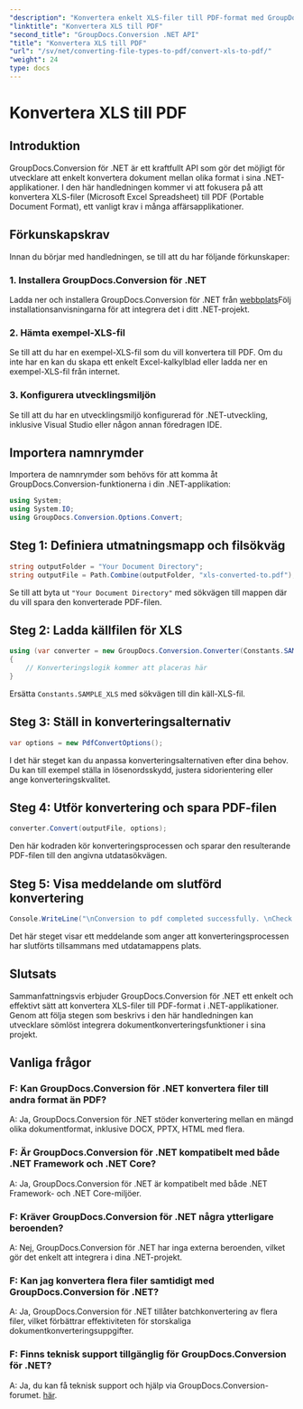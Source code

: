```yaml
---
"description": "Konvertera enkelt XLS-filer till PDF-format med GroupDocs.Conversion för .NET. Sömlös integration, omfattande dokumentation och support tillgänglig."
"linktitle": "Konvertera XLS till PDF"
"second_title": "GroupDocs.Conversion .NET API"
"title": "Konvertera XLS till PDF"
"url": "/sv/net/converting-file-types-to-pdf/convert-xls-to-pdf/"
"weight": 24
type: docs
---
```

# Konvertera XLS till PDF

## Introduktion
GroupDocs.Conversion för .NET är ett kraftfullt API som gör det möjligt för utvecklare att enkelt konvertera dokument mellan olika format i sina .NET-applikationer. I den här handledningen kommer vi att fokusera på att konvertera XLS-filer (Microsoft Excel Spreadsheet) till PDF (Portable Document Format), ett vanligt krav i många affärsapplikationer.
## Förkunskapskrav
Innan du börjar med handledningen, se till att du har följande förkunskaper:
### 1. Installera GroupDocs.Conversion för .NET
Ladda ner och installera GroupDocs.Conversion för .NET från [webbplats](https://releases.groupdocs.com/conversion/net/)Följ installationsanvisningarna för att integrera det i ditt .NET-projekt.
### 2. Hämta exempel-XLS-fil
Se till att du har en exempel-XLS-fil som du vill konvertera till PDF. Om du inte har en kan du skapa ett enkelt Excel-kalkylblad eller ladda ner en exempel-XLS-fil från internet.
### 3. Konfigurera utvecklingsmiljön
Se till att du har en utvecklingsmiljö konfigurerad för .NET-utveckling, inklusive Visual Studio eller någon annan föredragen IDE.

## Importera namnrymder
Importera de namnrymder som behövs för att komma åt GroupDocs.Conversion-funktionerna i din .NET-applikation:

```csharp
using System;
using System.IO;
using GroupDocs.Conversion.Options.Convert;
```
## Steg 1: Definiera utmatningsmapp och filsökväg
```csharp
string outputFolder = "Your Document Directory";
string outputFile = Path.Combine(outputFolder, "xls-converted-to.pdf");
```
Se till att byta ut `"Your Document Directory"` med sökvägen till mappen där du vill spara den konverterade PDF-filen.
## Steg 2: Ladda källfilen för XLS
```csharp
using (var converter = new GroupDocs.Conversion.Converter(Constants.SAMPLE_XLS))
{
    // Konverteringslogik kommer att placeras här
}
```
Ersätta `Constants.SAMPLE_XLS` med sökvägen till din käll-XLS-fil.
## Steg 3: Ställ in konverteringsalternativ
```csharp
var options = new PdfConvertOptions();
```
I det här steget kan du anpassa konverteringsalternativen efter dina behov. Du kan till exempel ställa in lösenordsskydd, justera sidorientering eller ange konverteringskvalitet.
## Steg 4: Utför konvertering och spara PDF-filen
```csharp
converter.Convert(outputFile, options);
```
Den här kodraden kör konverteringsprocessen och sparar den resulterande PDF-filen till den angivna utdatasökvägen.
## Steg 5: Visa meddelande om slutförd konvertering
```csharp
Console.WriteLine("\nConversion to pdf completed successfully. \nCheck output in {0}", outputFolder);
```
Det här steget visar ett meddelande som anger att konverteringsprocessen har slutförts tillsammans med utdatamappens plats.

## Slutsats
Sammanfattningsvis erbjuder GroupDocs.Conversion för .NET ett enkelt och effektivt sätt att konvertera XLS-filer till PDF-format i .NET-applikationer. Genom att följa stegen som beskrivs i den här handledningen kan utvecklare sömlöst integrera dokumentkonverteringsfunktioner i sina projekt.
## Vanliga frågor
### F: Kan GroupDocs.Conversion för .NET konvertera filer till andra format än PDF?
A: Ja, GroupDocs.Conversion för .NET stöder konvertering mellan en mängd olika dokumentformat, inklusive DOCX, PPTX, HTML med flera.
### F: Är GroupDocs.Conversion för .NET kompatibelt med både .NET Framework och .NET Core?
A: Ja, GroupDocs.Conversion för .NET är kompatibelt med både .NET Framework- och .NET Core-miljöer.
### F: Kräver GroupDocs.Conversion för .NET några ytterligare beroenden?
A: Nej, GroupDocs.Conversion för .NET har inga externa beroenden, vilket gör det enkelt att integrera i dina .NET-projekt.
### F: Kan jag konvertera flera filer samtidigt med GroupDocs.Conversion för .NET?
A: Ja, GroupDocs.Conversion för .NET tillåter batchkonvertering av flera filer, vilket förbättrar effektiviteten för storskaliga dokumentkonverteringsuppgifter.
### F: Finns teknisk support tillgänglig för GroupDocs.Conversion för .NET?
A: Ja, du kan få teknisk support och hjälp via GroupDocs.Conversion-forumet. [här](https://forum.groupdocs.com/c/conversion/11).